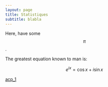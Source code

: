 ```yaml
---
layout: page
title: Statistiques
subtitle: blabla
---
```








Here, have some $$\pi$$.

The greatest equation known to man is: 

$$ e^{ix} = \cos{x} + i \sin{x} $$


[acp_1](ACP/acp_1)



